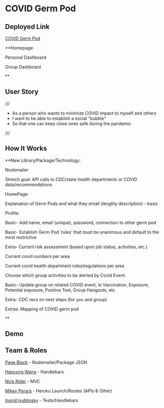 # COVID Germ Pod

## Deployed Link

[COVID Germ Pod](https://https://git.heroku.com/covid-bubble-app.git)


**Homepage

Personal Dashboard

Group Dashboard

**


## User Story

///

* As a person who wants to minimize COVID impact to myself and others
* I want to be able to establish a social "bubble"
* So that one can keep close ones safe during the pandemic

///

## How It Works


**New Library/Package/Technology:

Nodemailer

Stretch goal: API calls to CDC/state health departments or COVID data/recommendations

HomePage:

Explanation of Germ Pods and what they entail (lengthy description) - basic

Profile:

Basic- Add name, email (unique), password, connection to other germ pod

Basic- Establish Germ Pod ‘rules’ that must be unanimous and default to the most restrictive

Extra- Current risk assessment (based upon job status, activities, etc.)

Current covid numbers per area

Current covid health department rules/regulations per area

Choose which group activities to be alerted by
Covid Event:

Basic- Update group on related COVID event, ie Vaccination, Exposure, Potential exposure, Positive Test, Group Hangouts, etc

Extra- CDC recs on next steps (for you and group)

Extras: Mapping of COVID germ pod

**


## Demo



## Team & Roles

[Page Black](https://www.github.com/noheropage) - Nodemailer/Package JSON

[Hancong Wang](https://www.github.com/herita7171) - Handlebars

[Nick Rider](https://www.github.com/rnick1) - MVC

[Mikey Perara](https://www.github.com/mikeyp957) - Heroku Launch/Routes (APIs & Other)

[Ingrid lyublinsky](https://www.github.com/ilyublinsky) - Tests/Handlebars
